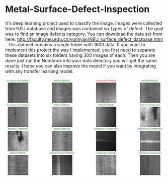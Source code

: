 # Metal-Surface-Defect-Inspection
It's deep learning project used to classify the image. Images were collected from NEU database and images was contained six types of defect. The goal was to find an image defects category. You can download the data set from here: http://faculty.neu.edu.cn/yunhyan/NEU_surface_defect_database.html . This dataset contains a single folder with 1800 data. If you want to implement this project the way I implemented, you first need to separate these datasets into six folders having 300 images of each. Then you are done just run the Notebook into your data directory you will get the same results. I hope you can also improve the model if you want by integrating with any transfer learning model.

![Test Results](test_result.png)

